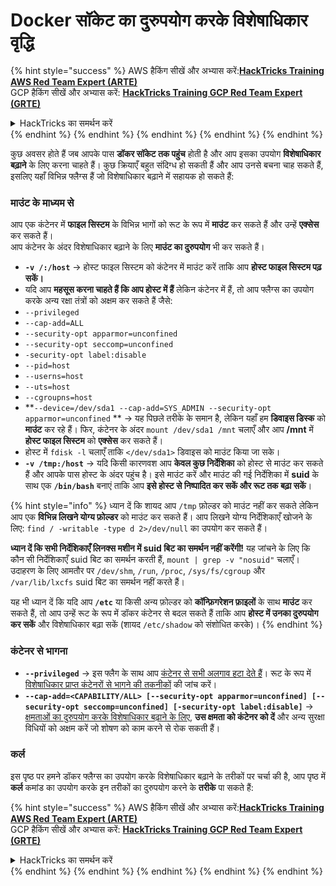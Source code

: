 # Docker सॉकेट का दुरुपयोग करके विशेषाधिकार वृद्धि

{% hint style="success" %}
AWS हैकिंग सीखें और अभ्यास करें:<img src="/.gitbook/assets/arte.png" alt="" data-size="line">[**HackTricks Training AWS Red Team Expert (ARTE)**](https://training.hacktricks.xyz/courses/arte)<img src="/.gitbook/assets/arte.png" alt="" data-size="line">\
GCP हैकिंग सीखें और अभ्यास करें: <img src="/.gitbook/assets/grte.png" alt="" data-size="line">[**HackTricks Training GCP Red Team Expert (GRTE)**<img src="/.gitbook/assets/grte.png" alt="" data-size="line">](https://training.hacktricks.xyz/courses/grte)

<details>

<summary>HackTricks का समर्थन करें</summary>

* [**सदस्यता योजनाएँ**](https://github.com/sponsors/carlospolop) देखें!
* **हमारे साथ जुड़ें** 💬 [**Discord समूह**](https://discord.gg/hRep4RUj7f) या [**टेलीग्राम समूह**](https://t.me/peass) या **हमें ट्विटर पर फॉलो करें** 🐦 [**@hacktricks\_live**](https://twitter.com/hacktricks\_live)**.**
* **हैकिंग ट्रिक्स साझा करें और** [**HackTricks**](https://github.com/carlospolop/hacktricks) और [**HackTricks Cloud**](https://github.com/carlospolop/hacktricks-cloud) गिटहब रिपोजिटरी में PR सबमिट करें।

</details>
{% endhint %}
{% endhint %}
{% endhint %}
{% endhint %}
{% endhint %}

कुछ अवसर होते हैं जब आपके पास **डॉकर सॉकेट तक पहुंच** होती है और आप इसका उपयोग **विशेषाधिकार बढ़ाने** के लिए करना चाहते हैं। कुछ क्रियाएँ बहुत संदिग्ध हो सकती हैं और आप उनसे बचना चाह सकते हैं, इसलिए यहाँ विभिन्न फ्लैग्स हैं जो विशेषाधिकार बढ़ाने में सहायक हो सकते हैं:

### माउंट के माध्यम से

आप एक कंटेनर में **फाइल सिस्टम** के विभिन्न भागों को रूट के रूप में **माउंट** कर सकते हैं और उन्हें **एक्सेस** कर सकते हैं।\
आप कंटेनर के अंदर विशेषाधिकार बढ़ाने के लिए **माउंट का दुरुपयोग** भी कर सकते हैं।

* **`-v /:/host`** -> होस्ट फाइल सिस्टम को कंटेनर में माउंट करें ताकि आप **होस्ट फाइल सिस्टम पढ़ सकें।**
* यदि आप **महसूस करना चाहते हैं कि आप होस्ट में हैं** लेकिन कंटेनर में हैं, तो आप फ्लैग्स का उपयोग करके अन्य रक्षा तंत्रों को अक्षम कर सकते हैं जैसे:
* `--privileged`
* `--cap-add=ALL`
* `--security-opt apparmor=unconfined`
* `--security-opt seccomp=unconfined`
* `-security-opt label:disable`
* `--pid=host`
* `--userns=host`
* `--uts=host`
* `--cgroupns=host`
* \*\*`--device=/dev/sda1 --cap-add=SYS_ADMIN --security-opt apparmor=unconfined` \*\* -> यह पिछले तरीके के समान है, लेकिन यहाँ हम **डिवाइस डिस्क** को **माउंट** कर रहे हैं। फिर, कंटेनर के अंदर `mount /dev/sda1 /mnt` चलाएँ और आप **/mnt** में **होस्ट फाइल सिस्टम** को **एक्सेस** कर सकते हैं।
* होस्ट में `fdisk -l` चलाएँ ताकि `</dev/sda1>` डिवाइस को माउंट किया जा सके।
* **`-v /tmp:/host`** -> यदि किसी कारणवश आप **केवल कुछ निर्देशिका** को होस्ट से माउंट कर सकते हैं और आपके पास होस्ट के अंदर पहुंच है। इसे माउंट करें और माउंट की गई निर्देशिका में **suid** के साथ एक **`/bin/bash`** बनाएं ताकि आप **इसे होस्ट से निष्पादित कर सकें और रूट तक बढ़ा सकें**।

{% hint style="info" %}
ध्यान दें कि शायद आप `/tmp` फ़ोल्डर को माउंट नहीं कर सकते लेकिन आप एक **विभिन्न लिखने योग्य फ़ोल्डर** को माउंट कर सकते हैं। आप लिखने योग्य निर्देशिकाएँ खोजने के लिए: `find / -writable -type d 2>/dev/null` का उपयोग कर सकते हैं।

**ध्यान दें कि सभी निर्देशिकाएँ लिनक्स मशीन में suid बिट का समर्थन नहीं करेंगी!** यह जांचने के लिए कि कौन सी निर्देशिकाएँ suid बिट का समर्थन करती हैं, `mount | grep -v "nosuid"` चलाएँ। उदाहरण के लिए आमतौर पर `/dev/shm`, `/run`, `/proc`, `/sys/fs/cgroup` और `/var/lib/lxcfs` suid बिट का समर्थन नहीं करते हैं।

यह भी ध्यान दें कि यदि आप **`/etc`** या किसी अन्य फ़ोल्डर को **कॉन्फ़िगरेशन फ़ाइलों** के साथ **माउंट** कर सकते हैं, तो आप उन्हें रूट के रूप में डॉकर कंटेनर से बदल सकते हैं ताकि आप **होस्ट में उनका दुरुपयोग कर सकें** और विशेषाधिकार बढ़ा सकें (शायद `/etc/shadow` को संशोधित करके)।
{% endhint %}

### कंटेनर से भागना

* **`--privileged`** -> इस फ्लैग के साथ आप [कंटेनर से सभी अलगाव हटा देते हैं](docker-privileged.md#what-affects)। रूट के रूप में [विशेषाधिकार प्राप्त कंटेनरों से भागने की तकनीकों](docker-breakout-privilege-escalation/#automatic-enumeration-and-escape) की जांच करें।
* **`--cap-add=<CAPABILITY/ALL> [--security-opt apparmor=unconfined] [--security-opt seccomp=unconfined] [-security-opt label:disable]`** -> [क्षमताओं का दुरुपयोग करके विशेषाधिकार बढ़ाने के लिए](../linux-capabilities.md), **उस क्षमता को कंटेनर को दें** और अन्य सुरक्षा विधियों को अक्षम करें जो शोषण को काम करने से रोक सकती हैं।

### कर्ल

इस पृष्ठ पर हमने डॉकर फ्लैग्स का उपयोग करके विशेषाधिकार बढ़ाने के तरीकों पर चर्चा की है, आप पृष्ठ में **कर्ल** कमांड का उपयोग करके इन तरीकों का दुरुपयोग करने के **तरीके** पा सकते हैं:

{% hint style="success" %}
AWS हैकिंग सीखें और अभ्यास करें:<img src="/.gitbook/assets/arte.png" alt="" data-size="line">[**HackTricks Training AWS Red Team Expert (ARTE)**](https://training.hacktricks.xyz/courses/arte)<img src="/.gitbook/assets/arte.png" alt="" data-size="line">\
GCP हैकिंग सीखें और अभ्यास करें: <img src="/.gitbook/assets/grte.png" alt="" data-size="line">[**HackTricks Training GCP Red Team Expert (GRTE)**<img src="/.gitbook/assets/grte.png" alt="" data-size="line">](https://training.hacktricks.xyz/courses/grte)

<details>

<summary>HackTricks का समर्थन करें</summary>

* [**सदस्यता योजनाएँ**](https://github.com/sponsors/carlospolop) देखें!
* **हमारे साथ जुड़ें** 💬 [**Discord समूह**](https://discord.gg/hRep4RUj7f) या [**टेलीग्राम समूह**](https://t.me/peass) या **हमें ट्विटर पर फॉलो करें** 🐦 [**@hacktricks\_live**](https://twitter.com/hacktricks\_live)**.**
* **हैकिंग ट्रिक्स साझा करें और** [**HackTricks**](https://github.com/carlospolop/hacktricks) और [**HackTricks Cloud**](https://github.com/carlospolop/hacktricks-cloud) गिटहब रिपोजिटरी में PR सबमिट करें।

</details>
{% endhint %}
</details>
{% endhint %}
</details>
{% endhint %}
</details>
{% endhint %}
</details>
{% endhint %}
